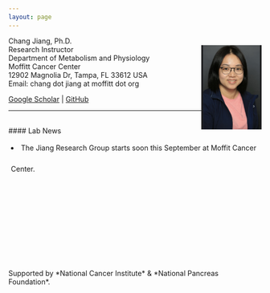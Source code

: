 ```yaml
---
layout: page
---
```


<!-- {% include JB/setup %} -->


Chang Jiang, Ph.D. <br>
<img style="float: right;width:120px;height:168px;" 
src="/assets/themes/twitter/bootstrap/img/cj.jpg"> 
Research Instructor<br>
Department of Metabolism and Physiology <br>
Moffitt Cancer Center <br>
12902 Magnolia Dr, Tampa, FL 33612 USA <br>
Email: chang dot jiang at moffitt dot org

[Google
Scholar](https://scholar.google.com/citations?user=yV9xcBwAAAAJ&hl=en) |
[GitHub](https://github.com/biochangjiang)<br>


---

<br>
#### Lab News

<div
style="height:240px;line-height:3em;overflow:scroll;padding:5px;"> 

<li>The Jiang Research Group starts soon this September at Moffit Cancer Center.</li>

</div>

<br>
Supported by *National Cancer Institute* & *National Pancreas Foundation*.
